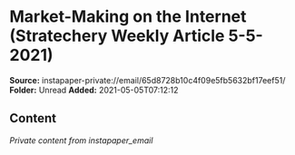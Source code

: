 # Market-Making on the Internet (Stratechery Weekly Article 5-5-2021)

**Source:** instapaper-private://email/65d8728b10c4f09e5fb5632bf17eef51/
**Folder:** Unread
**Added:** 2021-05-05T07:12:12




## Content
*Private content from instapaper_email*
